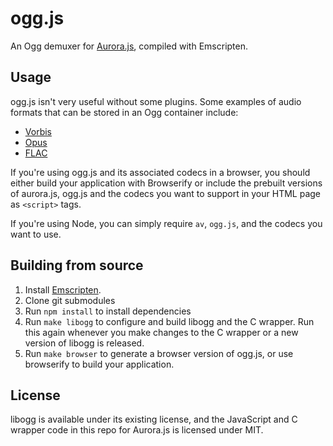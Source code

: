 ogg.js
======

An Ogg demuxer for [Aurora.js](https://github.com/audiocogs/aurora.js), compiled with Emscripten.

## Usage

ogg.js isn't very useful without some plugins. Some examples of audio formats that can be stored in an 
Ogg container include:

* [Vorbis](https://github.com/audiocogs/vorbis.js)
* [Opus](https://github.com/audiocogs/opus.js)
* [FLAC](https://gitub.com/audiocogs/flac.js)

If you're using ogg.js and its associated codecs in a browser, you should either build your application 
with Browserify or include the prebuilt versions of aurora.js, ogg.js and the codecs you want to support
in your HTML page as `<script>` tags.
  
If you're using Node, you can simply require `av`, `ogg.js`, and the codecs you want to use.

## Building from source

1. Install [Emscripten](https://github.com/kripken/emscripten/wiki/Emscripten-SDK).
2. Clone git submodules
3. Run `npm install` to install dependencies
4. Run `make libogg` to configure and build libogg and the C wrapper. Run this again whenever you make changes to the C wrapper or a new version of libogg is released.
5. Run `make browser` to generate a browser version of ogg.js, or use browserify to build your application.

## License

libogg is available under its existing license, and the JavaScript and C wrapper code in this repo
for Aurora.js is licensed under MIT.
